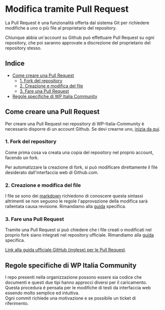 # Modifica tramite Pull Request

La Pull Request è una funzionalità offerta dal sistema Git per richiedere modifiche a uno o più file al proprietario del repository.

Chiunque abbia un'account su Github può effettuare Pull Request su ogni repository, che poi saranno approvate a discrezione del proprietario del repository stesso.

## Indice

*   [Come creare una Pull Request](#come-creare-una-pull-request)
    *   [1. Fork del repository](#1-fork-del-repository)
    *   [2. Creazione e modifica del file](#2-creazione-e-modifica-del-file)
    *   [3. Fare una Pull Request](#3-fare-una-pull-request)
*   [Regole specifiche di WP Italia Community](#regole-specifiche-di-wp-italia-community)

## Come creare una Pull Request

Per creare una Pull Request nei repository di WP-Italia-Community è necessario disporre di un account Github. Se devi crearne uno, [inizia da qui](https://github.com/join?source=header-home).

### 1. Fork del repository

Come prima cosa va creata una copia del repository nel proprio account, facendo un fork. 

Per automatizzare la creazione di fork, si può modificare direttamente il file desiderato dall'interfaccia web di Github.com.

### 2. Creazione e modifica del file

I file se sono dei [markdown](https://it.wikipedia.org/wiki/Markdown) richiedono di conoscere questa sintassi altrimenti se non seguono le regole l'approvazione della modifica sarà rallentata causa revisione.
Rimandiamo alla [guida](https://github.com/WP-Italia-Community/how-to/blob/master/github/creare-nuovo-file/creare-nuovo-file.md) specifica. 

### 3. Fare una Pull Request

Tramite una Pull Request si può chiedere che i file creati o modificati nel proprio fork siano integrati nel repository ufficiale. Rimandiamo alla [guida](https://github.com/WP-Italia-Community/how-to/blob/master/github/fare-pull-request/fare-pull-request.md) specifica. 

[Link alla guida ufficiale GitHub (inglese) per le Pull Request](https://help.github.com/articles/creating-a-pull-request-from-a-fork/).

## Regole specifiche di WP Italia Community

I repo presenti nella organizzazione possono essere sia codice che documenti e questi due tipi hanno approcci diversi per il caricamento.  
Questa procedura é pensata per le modifiche di testi da interfaccia web essendo molto semplice ed intuitiva.  
Ogni commit richiede una motivazione e se possibile un ticket di riferimento.
